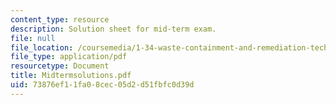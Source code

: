 ```yaml
---
content_type: resource
description: Solution sheet for mid-term exam.
file: null
file_location: /coursemedia/1-34-waste-containment-and-remediation-technology-spring-2004/73876ef11fa08cec05d2d51fbfc0d39d_Midtermsolutions.pdf
file_type: application/pdf
resourcetype: Document
title: Midtermsolutions.pdf
uid: 73876ef1-1fa0-8cec-05d2-d51fbfc0d39d
---
```

